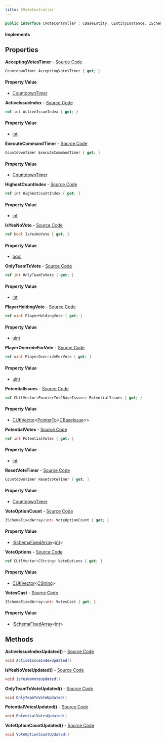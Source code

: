 ```yaml
---
title: CVoteController
---
```


```csharp
public interface CVoteController : CBaseEntity, CEntityInstance, ISchemaClass<CEntityInstance>, ISchemaClass<CBaseEntity>, ISchemaClass<CVoteController>, ISchemaField, ISchemaClass, INativeHandle
```

#### Implements

## Properties

**AcceptingVotesTimer** - [Source Code](https://github.com/swiftly-solution/swiftlys2/blob/master/managed/src/SwiftlyS2.Generated/Schemas/Interfaces/CVoteController.cs#L26)

```csharp
CountdownTimer AcceptingVotesTimer { get; }
```

#### Property Value

- [CountdownTimer](/docs/api/shared/schemadefinitions/countdowntimer)

**ActiveIssueIndex** - [Source Code](https://github.com/swiftly-solution/swiftlys2/blob/master/managed/src/SwiftlyS2.Generated/Schemas/Interfaces/CVoteController.cs#L16)

```csharp
ref int ActiveIssueIndex { get; }
```

#### Property Value

- [int](https://learn.microsoft.com/dotnet/api/system.int32)

**ExecuteCommandTimer** - [Source Code](https://github.com/swiftly-solution/swiftlys2/blob/master/managed/src/SwiftlyS2.Generated/Schemas/Interfaces/CVoteController.cs#L28)

```csharp
CountdownTimer ExecuteCommandTimer { get; }
```

#### Property Value

- [CountdownTimer](/docs/api/shared/schemadefinitions/countdowntimer)

**HighestCountIndex** - [Source Code](https://github.com/swiftly-solution/swiftlys2/blob/master/managed/src/SwiftlyS2.Generated/Schemas/Interfaces/CVoteController.cs#L38)

```csharp
ref int HighestCountIndex { get; }
```

#### Property Value

- [int](https://learn.microsoft.com/dotnet/api/system.int32)

**IsYesNoVote** - [Source Code](https://github.com/swiftly-solution/swiftlys2/blob/master/managed/src/SwiftlyS2.Generated/Schemas/Interfaces/CVoteController.cs#L24)

```csharp
ref bool IsYesNoVote { get; }
```

#### Property Value

- [bool](https://learn.microsoft.com/dotnet/api/system.boolean)

**OnlyTeamToVote** - [Source Code](https://github.com/swiftly-solution/swiftlys2/blob/master/managed/src/SwiftlyS2.Generated/Schemas/Interfaces/CVoteController.cs#L18)

```csharp
ref int OnlyTeamToVote { get; }
```

#### Property Value

- [int](https://learn.microsoft.com/dotnet/api/system.int32)

**PlayerHoldingVote** - [Source Code](https://github.com/swiftly-solution/swiftlys2/blob/master/managed/src/SwiftlyS2.Generated/Schemas/Interfaces/CVoteController.cs#L34)

```csharp
ref uint PlayerHoldingVote { get; }
```

#### Property Value

- [uint](https://learn.microsoft.com/dotnet/api/system.uint32)

**PlayerOverrideForVote** - [Source Code](https://github.com/swiftly-solution/swiftlys2/blob/master/managed/src/SwiftlyS2.Generated/Schemas/Interfaces/CVoteController.cs#L36)

```csharp
ref uint PlayerOverrideForVote { get; }
```

#### Property Value

- [uint](https://learn.microsoft.com/dotnet/api/system.uint32)

**PotentialIssues** - [Source Code](https://github.com/swiftly-solution/swiftlys2/blob/master/managed/src/SwiftlyS2.Generated/Schemas/Interfaces/CVoteController.cs#L40)

```csharp
ref CUtlVector<PointerTo<CBaseIssue>> PotentialIssues { get; }
```

#### Property Value

- [CUtlVector](/docs/api/shared/natives/cutlvector-1)<[PointerTo](/docs/api/shared/natives/pointerto-1)<[CBaseIssue](/docs/api/shared/schemadefinitions/cbaseissue)>>

**PotentialVotes** - [Source Code](https://github.com/swiftly-solution/swiftlys2/blob/master/managed/src/SwiftlyS2.Generated/Schemas/Interfaces/CVoteController.cs#L22)

```csharp
ref int PotentialVotes { get; }
```

#### Property Value

- [int](https://learn.microsoft.com/dotnet/api/system.int32)

**ResetVoteTimer** - [Source Code](https://github.com/swiftly-solution/swiftlys2/blob/master/managed/src/SwiftlyS2.Generated/Schemas/Interfaces/CVoteController.cs#L30)

```csharp
CountdownTimer ResetVoteTimer { get; }
```

#### Property Value

- [CountdownTimer](/docs/api/shared/schemadefinitions/countdowntimer)

**VoteOptionCount** - [Source Code](https://github.com/swiftly-solution/swiftlys2/blob/master/managed/src/SwiftlyS2.Generated/Schemas/Interfaces/CVoteController.cs#L20)

```csharp
ISchemaFixedArray<int> VoteOptionCount { get; }
```

#### Property Value

- [ISchemaFixedArray](/docs/api/shared/schemas/ischemafixedarray-1)<[int](https://learn.microsoft.com/dotnet/api/system.int32)>

**VoteOptions** - [Source Code](https://github.com/swiftly-solution/swiftlys2/blob/master/managed/src/SwiftlyS2.Generated/Schemas/Interfaces/CVoteController.cs#L42)

```csharp
ref CUtlVector<CString> VoteOptions { get; }
```

#### Property Value

- [CUtlVector](/docs/api/shared/natives/cutlvector-1)<[CString](/docs/api/shared/natives/cstring)>

**VotesCast** - [Source Code](https://github.com/swiftly-solution/swiftlys2/blob/master/managed/src/SwiftlyS2.Generated/Schemas/Interfaces/CVoteController.cs#L32)

```csharp
ISchemaFixedArray<int> VotesCast { get; }
```

#### Property Value

- [ISchemaFixedArray](/docs/api/shared/schemas/ischemafixedarray-1)<[int](https://learn.microsoft.com/dotnet/api/system.int32)>

## Methods

**ActiveIssueIndexUpdated()** - [Source Code](https://github.com/swiftly-solution/swiftlys2/blob/master/managed/src/SwiftlyS2.Generated/Schemas/Interfaces/CVoteController.cs#L44)

```csharp
void ActiveIssueIndexUpdated()
```

**IsYesNoVoteUpdated()** - [Source Code](https://github.com/swiftly-solution/swiftlys2/blob/master/managed/src/SwiftlyS2.Generated/Schemas/Interfaces/CVoteController.cs#L48)

```csharp
void IsYesNoVoteUpdated()
```

**OnlyTeamToVoteUpdated()** - [Source Code](https://github.com/swiftly-solution/swiftlys2/blob/master/managed/src/SwiftlyS2.Generated/Schemas/Interfaces/CVoteController.cs#L45)

```csharp
void OnlyTeamToVoteUpdated()
```

**PotentialVotesUpdated()** - [Source Code](https://github.com/swiftly-solution/swiftlys2/blob/master/managed/src/SwiftlyS2.Generated/Schemas/Interfaces/CVoteController.cs#L47)

```csharp
void PotentialVotesUpdated()
```

**VoteOptionCountUpdated()** - [Source Code](https://github.com/swiftly-solution/swiftlys2/blob/master/managed/src/SwiftlyS2.Generated/Schemas/Interfaces/CVoteController.cs#L46)

```csharp
void VoteOptionCountUpdated()
```

